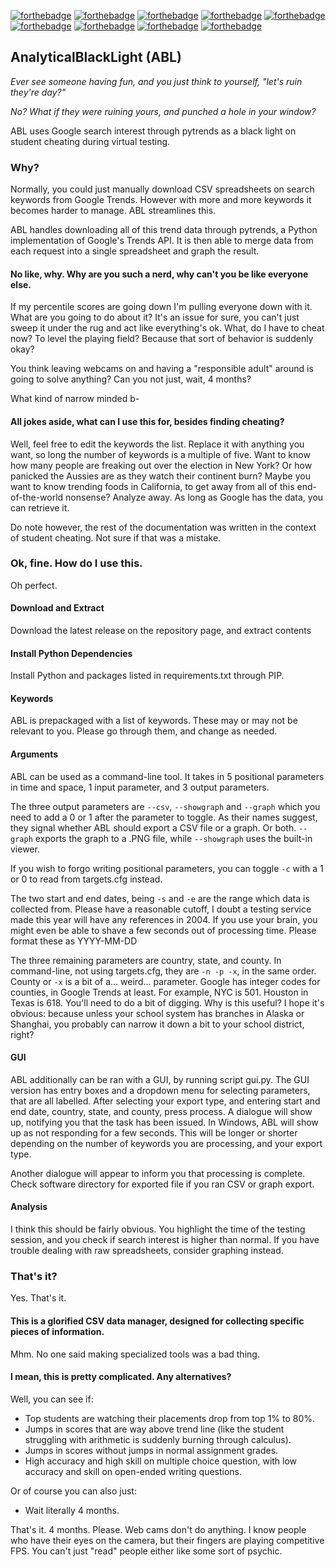 [![forthebadge](https://forthebadge.com/images/badges/made-with-python.svg)](https://forthebadge.com) [![forthebadge](https://forthebadge.com/images/badges/you-didnt-ask-for-this.svg)](https://forthebadge.com) [![forthebadge](https://forthebadge.com/images/badges/reading-6th-grade-level.svg)](https://forthebadge.com) [![forthebadge](https://forthebadge.com/images/badges/ages-12.svg)](https://forthebadge.com) [![forthebadge](https://forthebadge.com/images/badges/built-with-resentment.svg)](https://forthebadge.com) [![forthebadge](https://forthebadge.com/images/badges/just-plain-nasty.svg)](https://forthebadge.com) [![forthebadge](https://forthebadge.com/images/badges/uses-badges.svg)](https://forthebadge.com) [![forthebadge](https://forthebadge.com/images/badges/gluten-free.svg)](https://forthebadge.com) [![forthebadge](https://forthebadge.com/images/badges/fixed-bugs.svg)](https://forthebadge.com) 
## AnalyticalBlackLight (ABL)

*Ever see someone having fun, and you just think to yourself, "let's ruin they're day?"*

*No? What if they were ruining yours, and punched a hole in your window?*

ABL uses Google search interest through pytrends as a black light on student cheating during virtual testing.

### Why?
Normally, you could just manually download CSV spreadsheets on search keywords from Google Trends.
However with more and more keywords it becomes harder to manage. ABL streamlines this.

ABL handles downloading all of this trend data through pytrends, a Python implementation of Google's Trends API. It is then able to merge data from each request into a single spreadsheet and graph the result.

#### No like, why. Why are you such a nerd, why can't you be like everyone else.
If my percentile scores are going down I'm pulling everyone down with it.
What are you going to do about it? It's an issue for sure, you can't just sweep it under the rug and act like everything's ok. What, do I have to cheat now? To level the playing field?
Because that sort of behavior is suddenly okay?

You think leaving webcams on and having a "responsible adult" around is going to solve anything? Can you not just, wait, 4 months? 

What kind of narrow minded b-

#### All jokes aside, what can I use this for, besides finding cheating?
Well, feel free to edit the keywords the list. Replace it with anything you want, so long the number of keywords is a multiple of five.
Want to know how many people are freaking out over the election in New York? 
Or how panicked the Aussies are as they watch their continent burn?
Maybe you want to know trending foods in California, to get away from all of this end-of-the-world nonsense?
Analyze away. As long as Google has the data, you can retrieve it. 

Do note however, the rest of the documentation was written in the context of student cheating.
Not sure if that was a mistake. 

### Ok, fine. How do I use this.
Oh perfect.

#### Download and Extract
Download the latest release on the repository page, and extract contents

#### Install Python Dependencies
Install Python and packages listed in requirements.txt through PIP.

#### Keywords
ABL is prepackaged with a list of keywords.
These may or may not be relevant to you. Please go through them, and change as needed. 

#### Arguments
ABL can be used as a command-line tool. It takes in 5 positional parameters in time and space, 1 input parameter, and 3 output parameters.

The three output parameters are ``--csv``, ``--showgraph`` and ``--graph`` which you need to add a 0 or 1 after the parameter to toggle. 
As their names suggest, they signal whether ABL should export a CSV file or a graph. Or both. ``--graph`` exports the graph to a .PNG file, while ``--showgraph`` uses the built-in viewer.

If you wish to forgo writing positional parameters, you can toggle ``-c`` with a 1 or 0 to read from targets.cfg instead.

The two start and end dates, being ``-s`` and ``-e`` are the range which data is collected from. Please have a reasonable cutoff, I doubt a testing service made this year will have any references in 2004.
If you use your brain, you might even be able to shave a few seconds out of processing time.
Please format these as YYYY-MM-DD

The three remaining parameters are country, state, and county. In command-line, not using targets.cfg, they are ``-n -p -x``, in the same order.
County or ``-x`` is a bit of a... weird... parameter. Google has integer codes for counties, in Google Trends at least. For example, NYC is 501. Houston in Texas is 618. You'll need to do a bit of digging.
Why is this useful? I hope it's obvious: because unless your school system has branches in Alaska or Shanghai, you probably can narrow it down a bit to your school district, right?

#### GUI
ABL additionally can be ran with a GUI, by running script gui.py.
The GUI version has entry boxes and a dropdown menu for selecting parameters, that are all labelled. 
After selecting your export type, and entering start and end date, country, state, and county, press process. A dialogue will show up, notifying you that the task has been issued.
In Windows, ABL will show up as not responding for a few seconds. This will be longer or shorter depending on the number of keywords you are processing, and your export type.

Another dialogue will appear to inform you that processing is complete. Check software directory for exported file if you ran CSV or graph export.

#### Analysis
I think this should be fairly obvious. You highlight the time of the testing session, and you check if search interest is higher than normal. 
If you have trouble dealing with raw spreadsheets, consider graphing instead.

### That's it?
Yes. That's it.

#### This is a glorified CSV data manager, designed for collecting specific pieces of information.
Mhm. No one said making specialized tools was a bad thing.

#### I mean, this is pretty complicated. Any alternatives?
Well, you can see if:

- Top students are watching their placements drop from top 1% to 80%.
- Jumps in scores that are way above trend line (like the student struggling with arithmetic is suddenly burning through calculus).
- Jumps in scores without jumps in normal assignment grades.
- High accuracy and high skill on multiple choice question, with low accuracy and skill on open-ended writing questions.

Or of course you can also just:

- Wait literally 4 months.

That's it. 4 months. Please. Web cams don't do anything. I know people who have their eyes on the camera, but their fingers are playing competitive FPS.
You can't just "read" people either like some sort of psychic. 

